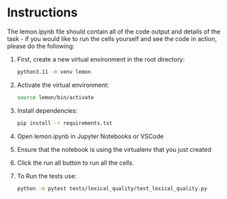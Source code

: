 # Instructions

The lemon.ipynb file should contain all of the code output and details of the task - if you would like to run the cells yourself and see the code in action, please do the following:

1. First, create a new virtual environment in the root directory:

    ```sh
    python3.11 -m venv lemon
    ```
2. Activate the virtual environment:
    ```sh
    source lemon/bin/activate
    ```
3. Install dependencies:
    ```sh
    pip install -r requirements.txt
    ```
4. Open lemon.ipynb in Jupyter Notebooks or VSCode
5. Ensure that the notebook is using the virtualenv that you just created
6. Click the run all button to run all the cells.
7. To Run the tests use:
    ```sh
    python -m pytest tests/lexical_quality/test_lexical_quality.py
    ```

